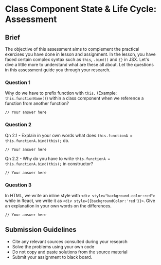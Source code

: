 # Class Component State & Life Cycle: Assessment

## Brief

The objective of this assessment aims to complement the practical exercises you have done in lesson and assignment. In the lesson, you have faced certain complex syntax such as `this`, `.bind()` and `{}` in JSX. Let's dive a little more to understand what are these all about. Let the questions in this assessment guide you through your research.

### Question 1

Why do we have to prefix function with `this.` (Example: `this.functionName()`) within a class component when we reference a function from another function?

```
// Your answer here
```

### Question 2

Qn 2.1 - Explain in your own words what does `this.functionA = this.functionA.bind(this);` do.

```
// Your answer here
```

Qn 2.2 - Why do you have to write `this.functionA = this.functionA.bind(this);` in constructor?

```
// Your answer here
```

### Question 3

In HTML, we write an inline style with `<div style="background-color:red">` while in React, we write it as `<div style={{backgroundColor:'red'}}>`. Give an explanation in your own words on the differences.

```
// Your answer here
```

## Submission Guidelines

- Cite any relevant sources consulted during your research
- Solve the problems using your own code
- Do not copy and paste solutions from the source material
- Submit your assignment to black board.
